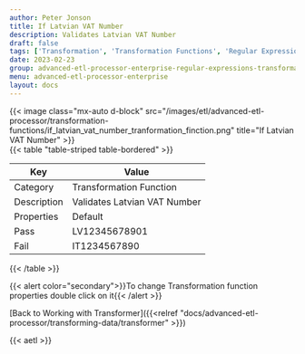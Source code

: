 ```yaml
---
author: Peter Jonson
title: If Latvian VAT Number
description: Validates Latvian VAT Number
draft: false
tags: ['Transformation', 'Transformation Functions', 'Regular Expressions']
date: 2023-02-23
group: advanced-etl-processor-enterprise-regular-expressions-transformation
menu: advanced-etl-processor-enterprise
layout: docs
---
```


{{< image class="mx-auto d-block"  src="/images/etl/advanced-etl-processor/transformation-functions/if_latvian_vat_number_tranformation_finction.png" title="If Latvian VAT Number" >}}
\
{{< table "table-striped table-bordered" >}}

| Key         | Value                        |
| ----------- | ---------------------------- |
| Category    | Transformation Function      |
| Description | Validates Latvian VAT Number |
| Properties  | Default                      |
| Pass        | LV12345678901                |
| Fail        | IT1234567890                 |

{{< /table >}}

{{< alert color="secondary">}}To change Transformation function properties double click on it{{< /alert >}}

[Back to Working with Transformer]({{<relref "docs/advanced-etl-processor/transforming-data/transformer" >}})

{{< aetl >}}

